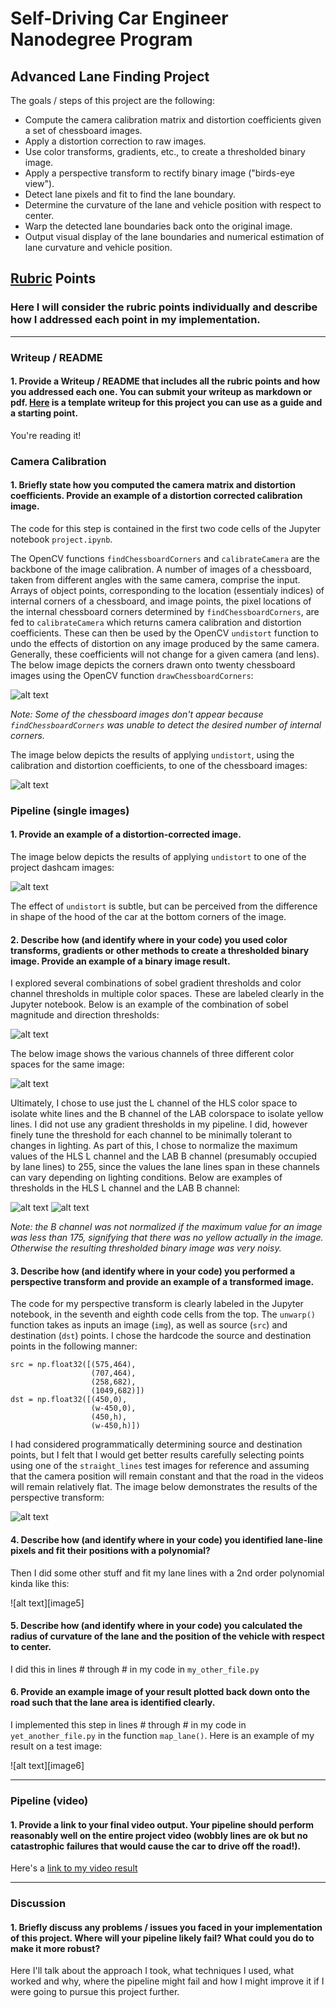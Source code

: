 # Self-Driving Car Engineer Nanodegree Program
## Advanced Lane Finding Project

The goals / steps of this project are the following:

* Compute the camera calibration matrix and distortion coefficients given a set of chessboard images.
* Apply a distortion correction to raw images.
* Use color transforms, gradients, etc., to create a thresholded binary image.
* Apply a perspective transform to rectify binary image ("birds-eye view").
* Detect lane pixels and fit to find the lane boundary.
* Determine the curvature of the lane and vehicle position with respect to center.
* Warp the detected lane boundaries back onto the original image.
* Output visual display of the lane boundaries and numerical estimation of lane curvature and vehicle position.

[//]: # (Image References)

[im01]: ./output_images/01-calibration.png "Chessboard Calibration"
[im02]: ./output_images/02-undistort_chessboard.png "Undistorted Chessboard"
[im03]: ./output_images/03-undistort.png "Undistorted Dashcam Image"
[im04]: ./output_images/04-unwarp.png "Perspective Tansform"
[im05]: ./output_images/05-colorspace_exploration.png "Colorspace Exploration"
[im06]: ./output_images/09-sobel_magnitude_and_direction.png "Sobel Magnitude & Direction"
[im07]: ./output_images/11-hls_l_channel.png "HLS L-Channel"
[im08]: ./output_images/12-lab_b_channel.png "LAB B-Channel"
[im09]: ./output_images/13-pipeline_all_test_images.png "Processing Pipeline for All Test Images"
[im10]: ./output_images/14-sliding_window_polyfit.png "Sliding Window Polyfit"
[im11]: ./output_images/15-sliding_window_histogram.png "Sliding Window Histogram"
[im12]: ./output_images/16-polyfit_from_previous_fit.png "Polyfit Using Previous Fit"
[im13]: ./output_images/17-draw_lane.png "Lane Drawn onto Original Image"
[im14]: ./output_images/18-draw_data.png "Data Drawn onto Original Image"

[video1]: ./project_video_output.mp4 "Video"

## [Rubric](https://review.udacity.com/#!/rubrics/571/view) Points
### Here I will consider the rubric points individually and describe how I addressed each point in my implementation.  

---
### Writeup / README

#### 1. Provide a Writeup / README that includes all the rubric points and how you addressed each one.  You can submit your writeup as markdown or pdf.  [Here](https://github.com/udacity/CarND-Advanced-Lane-Lines/blob/master/writeup_template.md) is a template writeup for this project you can use as a guide and a starting point.  

You're reading it!

### Camera Calibration

#### 1. Briefly state how you computed the camera matrix and distortion coefficients. Provide an example of a distortion corrected calibration image.

The code for this step is contained in the first two code cells of the Jupyter notebook `project.ipynb`.  

The OpenCV functions `findChessboardCorners` and `calibrateCamera` are the backbone of the image calibration. A number of images of a chessboard, taken from different angles with the same camera, comprise the input. Arrays of object points, corresponding to the location (essentialy indices) of internal corners of a chessboard, and image points, the pixel locations of the internal chessboard corners determined by `findChessboardCorners`, are fed to `calibrateCamera` which returns camera calibration and distortion coefficients. These can then be used by the OpenCV `undistort` function to undo the effects of distortion on any image produced by the same camera. Generally, these coefficients will not change for a given camera (and lens). The below image depicts the corners drawn onto twenty chessboard images using the OpenCV function `drawChessboardCorners`:

![alt text][im01]

*Note: Some of the chessboard images don't appear because `findChessboardCorners` was unable to detect the desired number of internal corners.*

The image below depicts the results of applying `undistort`, using the calibration and distortion coefficients, to one of the chessboard images:

![alt text][im02]

### Pipeline (single images)

#### 1. Provide an example of a distortion-corrected image.

The image below depicts the results of applying `undistort` to one of the project dashcam images:

![alt text][im03]

The effect of `undistort` is subtle, but can be perceived from the difference in shape of the hood of the car at the bottom corners of the image.

#### 2. Describe how (and identify where in your code) you used color transforms, gradients or other methods to create a thresholded binary image.  Provide an example of a binary image result.

I explored several combinations of sobel gradient thresholds and color channel thresholds in multiple color spaces. These are labeled clearly in the Jupyter notebook. Below is an example of the combination of sobel magnitude and direction thresholds:

![alt text][im06]

The below image shows the various channels of three different color spaces for the same image:

![alt text][im05]

Ultimately, I chose to use just the L channel of the HLS color space to isolate white lines and the B channel of the LAB colorspace to isolate yellow lines. I did not use any gradient thresholds in my pipeline. I did, however finely tune the threshold for each channel to be minimally tolerant to changes in lighting. As part of this, I chose to normalize the maximum values of the HLS L channel and the LAB B channel (presumably occupied by lane lines) to 255, since the values the lane lines span in these channels can vary depending on lighting conditions. Below are examples of thresholds in the HLS L channel and the LAB B channel:

![alt text][im07]
![alt text][im08]

*Note: the B channel was not normalized if the maximum value for an image was less than 175, signifying that there was no yellow actually in the image. Otherwise the resulting thresholded binary image was very noisy.*

#### 3. Describe how (and identify where in your code) you performed a perspective transform and provide an example of a transformed image.

The code for my perspective transform is clearly labeled in the Jupyter notebook, in the seventh and eighth code cells from the top.  The `unwarp()` function takes as inputs an image (`img`), as well as source (`src`) and destination (`dst`) points.  I chose the hardcode the source and destination points in the following manner:

```
src = np.float32([(575,464),
                  (707,464), 
                  (258,682), 
                  (1049,682)])
dst = np.float32([(450,0),
                  (w-450,0),
                  (450,h),
                  (w-450,h)])

```
I had considered programmatically determining source and destination points, but I felt that I would get better results carefully selecting points using one of the `straight_lines` test images for reference and assuming that the camera position will remain constant and that the road in the videos will remain relatively flat. The image below demonstrates the results of the perspective transform: 

![alt text][im04]

#### 4. Describe how (and identify where in your code) you identified lane-line pixels and fit their positions with a polynomial?

Then I did some other stuff and fit my lane lines with a 2nd order polynomial kinda like this:

![alt text][image5]

#### 5. Describe how (and identify where in your code) you calculated the radius of curvature of the lane and the position of the vehicle with respect to center.

I did this in lines # through # in my code in `my_other_file.py`

#### 6. Provide an example image of your result plotted back down onto the road such that the lane area is identified clearly.

I implemented this step in lines # through # in my code in `yet_another_file.py` in the function `map_lane()`.  Here is an example of my result on a test image:

![alt text][image6]

---

### Pipeline (video)

#### 1. Provide a link to your final video output.  Your pipeline should perform reasonably well on the entire project video (wobbly lines are ok but no catastrophic failures that would cause the car to drive off the road!).

Here's a [link to my video result](./project_video.mp4)

---

### Discussion

#### 1. Briefly discuss any problems / issues you faced in your implementation of this project.  Where will your pipeline likely fail?  What could you do to make it more robust?

Here I'll talk about the approach I took, what techniques I used, what worked and why, where the pipeline might fail and how I might improve it if I were going to pursue this project further.  

